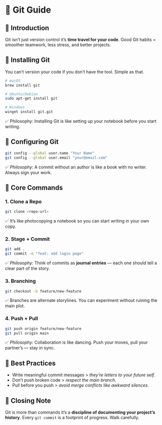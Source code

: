 # 🐙 Git Guide 

## 📌 Introduction

Git isn’t just version control  it’s **time travel for your code**.
Good Git habits = smoother teamwork, less stress, and better projects.


## 🔹 Installing Git

You can’t version your code if you don’t have the tool. Simple as that.

```bash
# macOS
brew install git

# Ubuntu/Debian
sudo apt-get install git

# Windows
winget install git.git
```

✅ Philosophy: Installing Git is like setting up your notebook before you start writing.


## 🔹 Configuring Git

```bash
git config --global user.name "Your Name"
git config --global user.email "your@email.com"
```

✅ *Philosophy:* A commit without an author is like a book with no writer. Always sign your work.


## 🔹 Core Commands

### 1. Clone a Repo

```bash
git clone <repo-url>
```

✅ It’s like photocopying a notebook so you can start writing in your own copy.


### 2. Stage + Commit

```bash
git add .
git commit -m "feat: add login page"
```

✅ *Philosophy:* Think of commits as **journal entries** — each one should tell a clear part of the story.


### 3. Branching

```bash
git checkout -b feature/new-feature
```

✅  Branches are alternate storylines. You can experiment without ruining the main plot.



### 4. Push + Pull

```bash
git push origin feature/new-feature
git pull origin main
```

✅ *Philosophy:* Collaboration is like dancing. Push your moves, pull your partner’s — stay in sync.



## 🔹 Best Practices

* Write meaningful commit messages > *they’re letters to your future self*.
* Don’t push broken code > *respect the main branch*.
* Pull before you push > *avoid merge conflicts like awkward silences*.



## 🎯 Closing Note

Git is more than commands it’s a **discipline of documenting your project’s history**.
Every `git commit` is a footprint of progress. Walk carefully.



